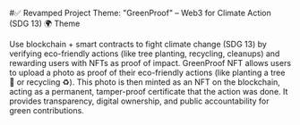 #✅ Revamped Project Theme: "GreenProof" – Web3 for Climate Action (SDG 13)
🌍 Theme

Use blockchain + smart contracts to fight climate change (SDG 13) by verifying eco-friendly actions (like tree planting, recycling, cleanups) and rewarding users with NFTs as proof of impact.
GreenProof NFT allows users to upload a photo as proof of their eco-friendly actions (like planting a tree 🌳 or recycling ♻️). This photo is then minted as an NFT on the blockchain, acting as a permanent, tamper-proof certificate that the action was done. It provides transparency, digital ownership, and public accountability for green contributions.
